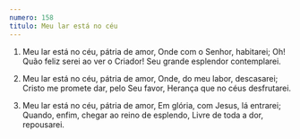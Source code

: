 ```yaml
---
numero: 158
titulo: Meu lar está no céu
---
```

1. Meu lar está no céu, pátria de amor,
Onde com o Senhor, habitarei;
Oh! Quão feliz serei ao ver o Criador!
Seu grande esplendor contemplarei.

2. Meu lar está no céu, pátria de amor,
Onde, do meu labor, descasarei;
Cristo me promete dar, pelo Seu favor,
Herança que no céus desfrutarei.

3. Meu lar está no céu, pátria de amor,
Em glória, com Jesus, lá entrarei;
Quando, enfim, chegar ao reino de esplendo,
Livre de toda a dor, repousarei.
